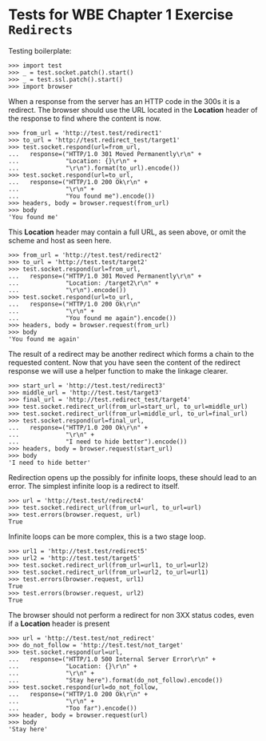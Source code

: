 Tests for WBE Chapter 1 Exercise `Redirects`
============================================

Testing boilerplate:

    >>> import test
    >>> _ = test.socket.patch().start()
    >>> _ = test.ssl.patch().start()
    >>> import browser

When a response from the server has an HTTP code in the 300s
  it is a redirect.
The browser should use the URL located in the __Location__ header
  of the response to find where the content is now.

    >>> from_url = 'http://test.test/redirect1'
    >>> to_url = 'http://test.redirect_test/target1'
    >>> test.socket.respond(url=from_url, 
    ...   response=("HTTP/1.0 301 Moved Permanently\r\n" +
    ...             "Location: {}\r\n" +
    ...             "\r\n").format(to_url).encode())
    >>> test.socket.respond(url=to_url,
    ...   response=("HTTP/1.0 200 Ok\r\n" +
    ...             "\r\n" +
    ...             "You found me").encode())
    >>> headers, body = browser.request(from_url)
    >>> body
    'You found me'
    
This __Location__ header may contain a full URL, as seen above, or
  omit the scheme and host as seen here.

    >>> from_url = 'http://test.test/redirect2'
    >>> to_url = 'http://test.test/target2'
    >>> test.socket.respond(url=from_url, 
    ...   response=("HTTP/1.0 301 Moved Permanently\r\n" +
    ...             "Location: /target2\r\n" + 
    ...             "\r\n").encode())
    >>> test.socket.respond(url=to_url, 
    ...   response=("HTTP/1.0 200 Ok\r\n"
    ...             "\r\n" +
    ...             "You found me again").encode())
    >>> headers, body = browser.request(from_url)
    >>> body
    'You found me again'
    
The result of a redirect may be another redirect which forms
  a chain to the requested content.
Now that you have seen the content of the redirect response we
  will use a helper function to make the linkage clearer.

    >>> start_url = 'http://test.test/redirect3'
    >>> middle_url = 'http://test.test/target3'
    >>> final_url = 'http://test.redirect_test/target4'
    >>> test.socket.redirect_url(from_url=start_url, to_url=middle_url)
    >>> test.socket.redirect_url(from_url=middle_url, to_url=final_url)
    >>> test.socket.respond(url=final_url,
    ...   response=("HTTP/1.0 200 Ok\r\n" +
    ...             "\r\n" +
    ...             "I need to hide better").encode())
    >>> headers, body = browser.request(start_url)
    >>> body
    'I need to hide better'

Redirection opens up the possibly for infinite loops, these should
  lead to an error.
The simplest infinite loop is a redirect to itself.

    >>> url = 'http://test.test/redirect4'
    >>> test.socket.redirect_url(from_url=url, to_url=url)
    >>> test.errors(browser.request, url)
    True

Infinite loops can be more complex, this is a two stage loop.

    >>> url1 = 'http://test.test/redirect5'
    >>> url2 = 'http://test.test/target5'
    >>> test.socket.redirect_url(from_url=url1, to_url=url2)
    >>> test.socket.redirect_url(from_url=url2, to_url=url1)
    >>> test.errors(browser.request, url1)
    True
    >>> test.errors(browser.request, url2)
    True

The browser should not perform a redirect for non 3XX status codes, even if
  a __Location__ header is present

    >>> url = 'http://test.test/not_redirect'
    >>> do_not_follow = 'http://test.test/not_target'
    >>> test.socket.respond(url=url, 
    ...   response=("HTTP/1.0 500 Internal Server Error\r\n" +
    ...             "Location: {}\r\n" +
    ...             "\r\n" +
    ...             "Stay here").format(do_not_follow).encode())
    >>> test.socket.respond(url=do_not_follow, 
    ...   response=("HTTP/1.0 200 Ok\r\n" +
    ...             "\r\n" +
    ...             "Too far").encode())
    >>> header, body = browser.request(url)
    >>> body
    'Stay here'


